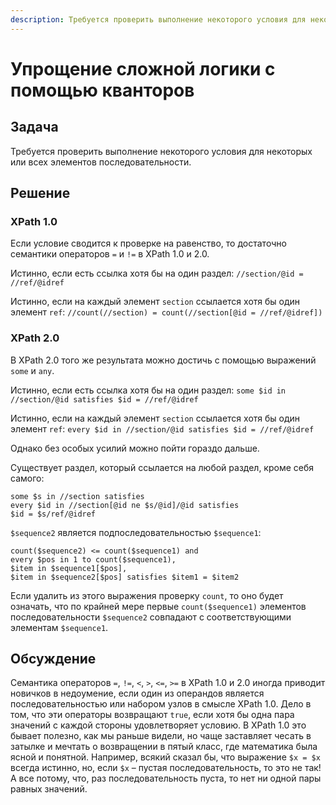 ```yaml
---
description: Требуется проверить выполнение некоторого условия для некоторых или всех элементов последовательности
---
```


# Упрощение сложной логики с помощью кванторов

## Задача

Требуется проверить выполнение некоторого условия для некоторых или всех элементов последовательности.

## Решение

### XPath 1.0

Если условие сводится к проверке на равенство, то достаточно семантики операторов `=` и `!=` в XPath 1.0 и 2.0.

Истинно, если есть ссылка хотя бы на один раздел: `//section/@id = //ref/@idref`

Истинно, если на каждый элемент `section` ссылается хотя бы один элемент `ref`: `//count(//section) = count(//section[@id = //ref/@idref])`

### XPath 2.0

В XPath 2.0 того же результата можно достичь с помощью выражений `some` и `any`.

Истинно, если есть ссылка хотя бы на один раздел: `some $id in //section/@id satisfies $id = //ref/@idref`

Истинно, если на каждый элемент `section` ссылается хотя бы один элемент `ref`: `every $id in //section/@id satisfies $id = //ref/@idref`

Однако без особых усилий можно пойти гораздо дальше.

Существует раздел, который ссылается на любой раздел, кроме себя самого:

```
some $s in //section satisfies
every $id in //section[@id ne $s/@id]/@id satisfies
$id = $s/ref/@idref
```

`$sequence2` является подпоследовательностью `$sequence1`:

```
count($sequence2) <= count($sequence1) and
every $pos in 1 to count($sequence1),
$item in $sequence1[$pos],
$item in $sequence2[$pos] satisfies $item1 = $item2
```

Если удалить из этого выражения проверку `count`, то оно будет означать, что по крайней мере первые `count($sequence1)` элементов последовательности `$sequence2` совпадают с соответствующими элементам `$sequence1`.

## Обсуждение

Семантика операторов `=`, `!=`, `<`, `>`, `<=`, `>=` в XPath 1.0 и 2.0 иногда приводит новичков в недоумение, если один из операндов является последовательностью или набором узлов в смысле XPath 1.0. Дело в том, что эти операторы возвращают `true`, если хотя бы одна пара значений с каждой стороны удовлетворяет условию. В XPath 1.0 это бывает полезно, как мы раньше видели, но чаще заставляет чесать в затылке и мечтать о возвращении в пятый класс, где математика была ясной и понятной. Например, всякий сказал бы, что выражение `$x = $x` всегда истинно, но, если `$x` – пустая последовательность, то это не так! А все потому, что, раз последовательность пуста, то нет ни одной пары равных значений.
